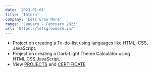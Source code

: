 ```yaml
---
date: '2023-01-01'
title: 'Intern'
company: 'Lets Grow More'
range: 'January - February 2023'
url: 'https://letsgrowmore.in/'
---
```


- Project on creating a To-do-list using languages like HTML, CSS, JavaScript.
- Project on creating a Dark-Light Theme Calculator using HTML,CSS,JavaScript.  
- View [PROJECTS](https://github.com/yashjri/LGMVIP-Web) and [CERTIFICATE](https://drive.google.com/file/d/1ter9btHY1CPdmAduycD5qeQkuLqsntVJ/view?usp=share_link) 